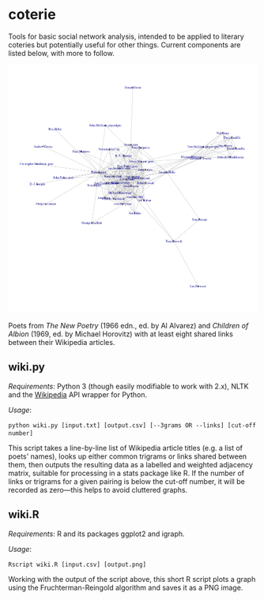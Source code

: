 # coterie

Tools for basic social network analysis, intended to be applied to literary coteries but potentially useful for other things. Current components are listed below, with more to follow.

![Example output](example.png)

Poets from *The New Poetry* (1966 edn., ed. by Al Alvarez) and *Children of Albion* (1969, ed. by Michael Horovitz) with at least eight shared links between their Wikipedia articles.

## wiki.py

*Requirements*: Python 3 (though easily modifiable to work with 2.x), NLTK and the [Wikipedia](https://github.com/goldsmith/Wikipedia) API wrapper for Python.

*Usage*:

    python wiki.py [input.txt] [output.csv] [--3grams OR --links] [cut-off number]

This script takes a line-by-line list of Wikipedia article titles (e.g. a list of poets' names), looks up either common trigrams or links shared between them, then outputs the resulting data as a labelled and weighted adjacency matrix, suitable for processing in a stats package like R. If the number of links or trigrams for a given pairing is below the cut-off number, it will be recorded as zero&mdash;this helps to avoid cluttered graphs.

## wiki.R

*Requirements*: R and its packages ggplot2 and igraph.

*Usage*:

    Rscript wiki.R [input.csv] [output.png]

Working with the output of the script above, this short R script plots a graph using the Fruchterman-Reingold algorithm and saves it as a PNG image.
